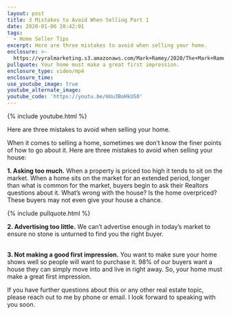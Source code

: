 ```yaml
---
layout: post
title: 3 Mistakes to Avoid When Selling Part 1
date: 2020-01-06 20:42:01
tags:
  - Home Seller Tips
excerpt: Here are three mistakes to avoid when selling your home.
enclosure: >-
  https://vyralmarketing.s3.amazonaws.com/Mark+Ramey/2020/The+Mark+Ramey+Group-+%5B19-24%5D+_+3+Mistakes+When+Selling+Part+1.mp4
pullquote: Your home must make a great first impression.
enclosure_type: video/mp4
enclosure_time:
use_youtube_image: true
youtube_alternate_image:
youtube_code: 'https://youtu.be/mUu3BoHkUS0'
---
```


{% include youtube.html %}

Here are three mistakes to avoid when selling your home.

When it comes to selling a home, sometimes we don’t know the finer points of how to go about it. Here are three mistakes to avoid when selling your house:

**1\. Asking too much.** When a property is priced too high it tends to sit on the market. When a home sits on the market for an extended period, longer than what is common for the market, buyers begin to ask their Realtors questions about it. What’s wrong with the house? Is the home overpriced? These buyers may not even give your house a chance.

{% include pullquote.html %}

**2\. Advertising too little.** We can’t advertise enough in today’s market to ensure no stone is unturned to find you the right buyer.&nbsp;

<br>**3\. Not making a good first impression.** You want to make sure your home shows well so people will want to purchase it. 98% of our buyers want a house they can simply move into and live in right away. So, your home must make a great first impression.

If you have further questions about this or any other real estate topic, please reach out to me by phone or email. I look forward to speaking with you soon.